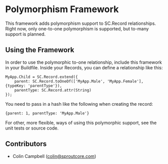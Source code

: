 Polymorphism Framework
======================
 
This framework adds polymorphism support to SC.Record relationships.
Right now, only one-to-one polymorphism is supported, but to-many
support is planned.


## Using the Framework

In order to use the polymorphic to-one relationship, include this
framework in your Buildfile. Inside your Records, you can define
a relationship like this:

    MyApp.Child = SC.Record.extend({
	    parent: SC.Record.toOneOf(['MyApp.Male', 'MyApp.Female'], {typeKey: 'parentType'}),
	    parentType: SC.Record.attr(String)
	});

You need to pass in a hash like the following when creating the record:

    {parent: 1, parentType: 'MyApp.Male'}


For other, more flexible, ways of using this polymorphic support,
see the unit tests or source code.

<!--
	TODO Write more examples
-->

## Contributors

- Colin Campbell (<colin@sproutcore.com>)